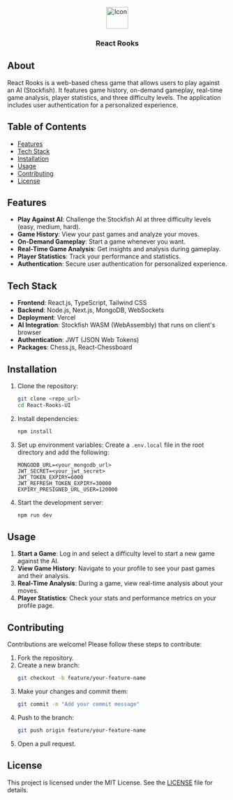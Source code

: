 
<p align="center">
  <img src="https://github.com/JaykumarPatel1998" alt="Icon" width="50" height="50">
  <h3 align="center">React Rooks</h3>
</p>

## About

React Rooks is a web-based chess game that allows users to play against an AI (Stockfish). It features game history, on-demand gameplay, real-time game analysis, player statistics, and three difficulty levels. The application includes user authentication for a personalized experience.

## Table of Contents
- [Features](#features)
- [Tech Stack](#tech-stack)
- [Installation](#installation)
- [Usage](#usage)
- [Contributing](#contributing)
- [License](#license)

## Features
- **Play Against AI**: Challenge the Stockfish AI at three difficulty levels (easy, medium, hard).
- **Game History**: View your past games and analyze your moves.
- **On-Demand Gameplay**: Start a game whenever you want.
- **Real-Time Game Analysis**: Get insights and analysis during gameplay.
- **Player Statistics**: Track your performance and statistics.
- **Authentication**: Secure user authentication for personalized experience.

## Tech Stack
- **Frontend**: React.js, TypeScript, Tailwind CSS
- **Backend**: Node.js, Next.js, MongoDB, WebSockets
- **Deployment**: Vercel
- **AI Integration**: Stockfish WASM (WebAssembly) that runs on client's browser
- **Authentication**: JWT (JSON Web Tokens)
- **Packages**: Chess.js, React-Chessboard

## Installation
1. Clone the repository:
    ```bash
    git clone <repo_url>
    cd React-Rooks-UI
    ```

2. Install dependencies:
    ```bash
    npm install
    ```

3. Set up environment variables:
    Create a `.env.local` file in the root directory and add the following:
    ```env
    MONGODB_URL=<your_mongodb_url>
    JWT_SECRET=<your_jwt_secret>
    JWT_TOKEN_EXPIRY=6000
    JWT_REFRESH_TOKEN_EXPIRY=30000
    EXPIRY_PRESIGNED_URL_USER=120000
    ```

4. Start the development server:
    ```bash
    npm run dev
    ```

## Usage
1. **Start a Game**: Log in and select a difficulty level to start a new game against the AI.
2. **View Game History**: Navigate to your profile to see your past games and their analysis.
3. **Real-Time Analysis**: During a game, view real-time analysis about your moves.
4. **Player Statistics**: Check your stats and performance metrics on your profile page.

## Contributing
Contributions are welcome! Please follow these steps to contribute:
1. Fork the repository.
2. Create a new branch:
    ```bash
    git checkout -b feature/your-feature-name
    ```
3. Make your changes and commit them:
    ```bash
    git commit -m "Add your commit message"
    ```
4. Push to the branch:
    ```bash
    git push origin feature/your-feature-name
    ```
5. Open a pull request.

## License
This project is licensed under the MIT License. See the [LICENSE](LICENSE) file for details.
